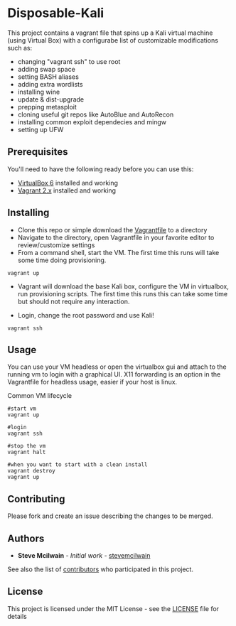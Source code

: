 # Disposable-Kali                                          

This project contains a vagrant file that spins up a Kali virtual machine (using Virtual Box) with a configurabe list of customizable modifications such as:

- changing "vagrant ssh" to use root 
- adding swap space
- setting BASH aliases
- adding extra wordlists
- installing wine
- update & dist-upgrade
- prepping metasploit
- cloning useful git repos like AutoBlue and AutoRecon
- installing common exploit dependecies and mingw
- setting up UFW

## Prerequisites

You'll need to have the following ready before you can use this:

- [VirtualBox 6](https://www.virtualbox.org/) installed and working
- [Vagrant 2.x](https://www.vagrantup.com/) installed and working 

## Installing

- Clone this repo or simple download the [Vagrantfile]() to a directory
- Navigate to the directory, open Vagrantfile in your favorite editor to review/customize settings
- From a command shell, start the VM.  The first time this runs will take some time doing provisioning.

```
vagrant up
```

- Vagrant will download the base Kali box, configure the VM in virtualbox, run provisioning scripts.  The first time this runs this can take some time but should not require any interaction.

- Login, change the root password and use Kali!

```
vagrant ssh
```

## Usage
You can use your VM headless or open the virtualbox gui and attach to the running vm to login with a graphical UI.  X11 forwarding is an option in the Vagrantfile for headless usage, easier if your host is linux.

Common VM lifecycle
```
#start vm
vagrant up

#login
vagrant ssh

#stop the vm
vagrant halt

#when you want to start with a clean install
vagrant destroy
vagrant up
```

## Contributing

Please fork and create an issue describing the changes to be merged.

## Authors

* **Steve Mcilwain** - *Initial work* - [stevemcilwain](https://github.com/stevemcilwain)

See also the list of [contributors](https://github.com/stevemcilwain/Disposable-Kali/graphs/contributors) who participated in this project.

## License

This project is licensed under the MIT License - see the [LICENSE](LICENSE) file for details
